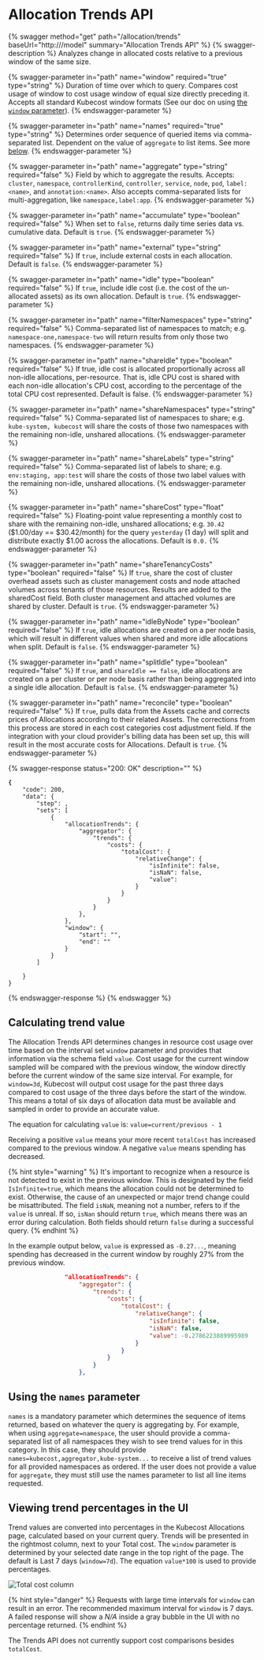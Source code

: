 # Allocation Trends API

{% swagger method="get" path="/allocation/trends" baseUrl="http://<your-kubecost-address>/model" summary="Allocation Trends API" %} {% swagger-description %} Analyzes change in allocated costs relative to a previous window of the same size.

{% swagger-parameter in="path" name="window" required="true" type="string" %}
Duration of time over which to query. Compares cost usage of window to cost usage window of equal size directly preceding it. Accepts all standard Kubecost window formats (See our doc on using [the `window` parameter](/apis/apis-overview/assets-api.md#using-window-parameter)).
{% endswagger-parameter %}

{% swagger-parameter in="path" name="names" required="true" type="string" %}
Determines order sequence of queried items via comma-separated list. Dependent on the value of `aggregate` to list items. See more [below](allocation-trends-api.md#using-the-names-parameter).
{% endswagger-parameter %}

{% swagger-parameter in="path" name="aggregate" type="string" required="false" %}
Field by which to aggregate the results. Accepts: `cluster`, `namespace`, `controllerKind`, `controller`, `service`, `node`, `pod`, `label:<name>`, and `annotation:<name>`. Also accepts comma-separated lists for multi-aggregation, like `namespace,label:app`.
{% endswagger-parameter %}

{% swagger-parameter in="path" name="accumulate" type="boolean" required="false" %}
When set to `false`, returns daily time series data vs. cumulative data. Default is `true`.
{% endswagger-parameter %}

{% swagger-parameter in="path" name="external" type="string" required="false" %}
If `true`, include external costs in each allocation. Default is `false`.
{% endswagger-parameter %}

{% swagger-parameter in="path" name="idle" type="boolean" required="false" %}
If `true`, include idle cost (i.e. the cost of the un-allocated assets) as its own allocation. Default is `true`.
{% endswagger-parameter %}

{% swagger-parameter in="path" name="filterNamespaces" type="string" required="false" %}
Comma-separated list of namespaces to match; e.g. `namespace-one,namespace-two` will return results from only those two namespaces.
{% endswagger-parameter %}

{% swagger-parameter in="path" name="shareIdle" type="boolean" required="false" %}
If true, idle cost is allocated proportionally across all non-idle allocations, per-resource. That is, idle CPU cost is shared with each non-idle allocation's CPU cost, according to the percentage of the total CPU cost represented. Default is false.
{% endswagger-parameter %}

{% swagger-parameter in="path" name="shareNamespaces" type="string" required="false" %}
Comma-separated list of namespaces to share; e.g. `kube-system, kubecost` will share the costs of those two namespaces with the remaining non-idle, unshared allocations.
{% endswagger-parameter %}

{% swagger-parameter in="path" name="shareLabels" type="string" required="false" %}
Comma-separated list of labels to share; e.g. `env:staging, app:test` will share the costs of those two label values with the remaining non-idle, unshared allocations.
{% endswagger-parameter %}

{% swagger-parameter in="path" name="shareCost" type="float" required="false" %}
Floating-point value representing a monthly cost to share with the remaining non-idle, unshared allocations; e.g. `30.42` ($1.00/day == $30.42/month) for the query `yesterday` (1 day) will split and distribute exactly $1.00 across the allocations. Default is `0.0.`
{% endswagger-parameter %}

{% swagger-parameter in="path" name="shareTenancyCosts" type="boolean" required="false" %}
If `true`, share the cost of cluster overhead assets such as cluster management costs and node attached volumes across tenants of those resources. Results are added to the sharedCost field. Both cluster management and attached volumes are shared by cluster. Default is `true`.
{% endswagger-parameter %}

{% swagger-parameter in="path" name="idleByNode" type="boolean" required="false" %}
If `true`, idle allocations are created on a per node basis, which will result in different values when shared and more idle allocations when split. Default is `false`.
{% endswagger-parameter %}

{% swagger-parameter in="path" name="splitIdle" type="boolean" required="false" %}
If `true`, and `shareIdle == false`, idle allocations are created on a per cluster or per node basis rather than being aggregated into a single idle allocation. Default is `false`.
{% endswagger-parameter %}

{% swagger-parameter in="path" name="reconcile" type="boolean" required="false" %}
If `true`, pulls data from the Assets cache and corrects prices of Allocations according to their related Assets. The corrections from this process are stored in each cost categories cost adjustment field. If the integration with your cloud provider's billing data has been set up, this will result in the most accurate costs for Allocations. Default is `true`.
{% endswagger-parameter %}

{% swagger-response status="200: OK" description="" %}
<pre class="language-json"><code class="lang-json"><strong>{
</strong>    "code": 200,
    "data": {
        "step": ,
        "sets": [
            {
                "allocationTrends": {
                    "aggregator": {
                        "trends": {
                            "costs": {
                                "totalCost": {
                                    "relativeChange": {
                                        "isInfinite": false,
                                        "isNaN": false,
                                        "value": 
                                    }
                                }
                            }
                        }
                    },
                },
                "window": {
                    "start": "",
                    "end": ""
                }
            }
        ]
      
    }
}
</code></pre>
{% endswagger-response %}
{% endswagger %}

## Calculating trend value

The Allocation Trends API determines changes in resource cost usage over time based on the interval set `window` parameter and provides that information via the schema field `value`. Cost usage for the current window sampled will be compared with the previous window, the window directly before the current window of the same size interval. For example, for `window=3d`, Kubecost will output cost usage for the past three days compared to cost usage of the three days before the start of the window. This means a total of six days of allocation data must be available and sampled in order to provide an accurate value.

The equation for calculating `value` is: `value=current/previous - 1`

Receiving a positive `value` means your more recent `totalCost` has increased compared to the previous window. A negative `value` means spending has decreased.

{% hint style="warning" %}
It's important to recognize when a resource is not detected to exist in the previous window. This is designated by the field `IsInfinite=true`, which means the allocation could not be determined to exist. Otherwise, the cause of an unexpected or major trend change could be misattributed. The field `isNaN`, meaning not a number, refers to if the `value` is unreal. If so, `isNan` should return `true`, which means there was an error during calculation. Both fields should return `false` during a successful query.
{% endhint %}

In the example output below, `value` is expressed as `-0.27...`, meaning spending has decreased in the current window by roughly 27% from the previous window.

```json
                "allocationTrends": {
                    "aggregator": {
                        "trends": {
                            "costs": {
                                "totalCost": {
                                    "relativeChange": {
                                        "isInfinite": false,
                                        "isNaN": false,
                                        "value": -0.2786223889995989
                                    }
                                }
                            }
                        }
                    },
```

## Using the `names` parameter

`names` is a mandatory parameter which determines the sequence of items returned, based on whatever the query is aggregating by. For example, when using `aggregate=namespace`, the user should provide a comma-separated list of all namespaces they wish to see trend values for in this category. In this case, they should provide `names=kubecost,aggregator,kube-system...` to receive a list of trend values for all provided namespaces as ordered. If the user does not provide a value for `aggregate`, they must still use the names parameter to list all line items requested.

## Viewing trend percentages in the UI

Trend values are converted into percentages in the Kubecost Allocations page, calculated based on your current query. Trends will be presented in the rightmost column, next to your Total cost. The `window` parameter is determined by your selected date range in the top right of the page. The default is Last 7 days (`window=7d`). The equation `value*100` is used to provide percentages.

![Total cost column](/.gitbook/assets/total-cost.png)

{% hint style="danger" %}
Requests with large time intervals for `window` can result in an error. The recommended maximum interval for `window` is 7 days. A failed response will show a _N/A_ inside a gray bubble in the UI with no percentage returned.
{% endhint %}

The Trends API does not currently support cost comparisons besides `totalCost`.
